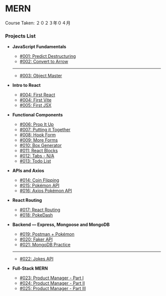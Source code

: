 # MERN

Course Taken: ２０２３年０４月

### Projects List

- **JavaScript Fundamentals**
    - [#001: Predict Destructuring](JS_Fundamentals/001-Predict_Destructuring/)
    - [#002: Convert to Arrow](JS_Fundamentals/002-Convert_to_Arrow/)
    ---
    - [#003: Object Master](#)

- **Intro to React**
    - [#004: First React](Wk1-React/004-First_React/)
    - [#004: First Vite](Wk1-React/004-First_Vite/)
    - [#005: First JSX](Wk1-React/005-First_JSX/)

- **Functional Components**
    - [#006: Prop It Up](Wk2-Functional_Components/006-Prop_it_Up/)
    - [#007: Putting it Together](Wk2-Functional_Components/007-Putting_it_Together/)
    - [#008: Hook Form](Wk2-Functional_Components/008-Hook_Form/)
    - [#009: More Forms](Wk2-Functional_Components/009-More_Forms/)
    - [#010: Box Generator](Wk2-Functional_Components/010-Box_Generator/)
    - [#011: React Blocks](Wk2-Functional_Components/011-React_Blocks/)
    - [#012: Tabs - N/A](#)
    - [#013: Todo List](Wk2-Functional_Components/013-Todo_List/)

- **APIs and Axios**
    - [#014: Coin Flipping](Wk3-APIs_and_Axios/014-Coin_Flipping/)
    - [#015: Pokémon API](Wk3-APIs_and_Axios/015-Pokemon_API/)
    - [#016: Axios Pokémon API](Wk3-APIs_and_Axios/016-Axios_Pokemon_API/)

- **React Routing**
    - [#017: React Routing](Wk2-Functional_Components/017-React_Routing/)
    - [#018: PokeDash](Wk3-APIs_and_Axios/018-PokeDash/)

- **Backend — Express, Mongoose and MongoDB**
    - [#019: Postman + Pokémon](Wk4-Backend_Development/019-Postman_Pokemon/)
    - [#020: Faker API](Wk4-Backend_Development/020-Faker_API/)
    - [#021: MongoDB Practice](Wk4-Backend_Development/021-MongoDB_Practice/)
    ---
    - [#022: Jokes API](#)

- **Full-Stack MERN**
    - [#023: Product Manager - Part I](#)
    - [#024: Product Manager - Part II](#)
    - [#025: Product Manager - Part III](#)